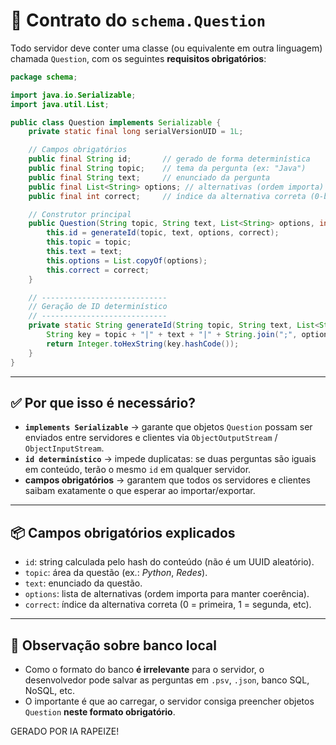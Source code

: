 # 📖 Contrato do `schema.Question`

Todo servidor deve conter uma classe (ou equivalente em outra linguagem) chamada `Question`, com os seguintes **requisitos obrigatórios**:

```java
package schema;

import java.io.Serializable;
import java.util.List;

public class Question implements Serializable {
    private static final long serialVersionUID = 1L;

    // Campos obrigatórios
    public final String id;       // gerado de forma determinística
    public final String topic;    // tema da pergunta (ex: "Java")
    public final String text;     // enunciado da pergunta
    public final List<String> options; // alternativas (ordem importa)
    public final int correct;     // índice da alternativa correta (0-based)

    // Construtor principal
    public Question(String topic, String text, List<String> options, int correct) {
        this.id = generateId(topic, text, options, correct);
        this.topic = topic;
        this.text = text;
        this.options = List.copyOf(options);
        this.correct = correct;
    }

    // ----------------------------
    // Geração de ID determinístico
    // ----------------------------
    private static String generateId(String topic, String text, List<String> options, int correct) {
        String key = topic + "|" + text + "|" + String.join(";", options) + "|" + correct;
        return Integer.toHexString(key.hashCode());
    }
}
```

---

## ✅ Por que isso é necessário?

* **`implements Serializable`** → garante que objetos `Question` possam ser enviados entre servidores e clientes via `ObjectOutputStream` / `ObjectInputStream`.
* **`id determinístico`** → impede duplicatas: se duas perguntas são iguais em conteúdo, terão o mesmo `id` em qualquer servidor.
* **campos obrigatórios** → garantem que todos os servidores e clientes saibam exatamente o que esperar ao importar/exportar.

---

## 📦 Campos obrigatórios explicados

* `id`: string calculada pelo hash do conteúdo (não é um UUID aleatório).
* `topic`: área da questão (ex.: *Python*, *Redes*).
* `text`: enunciado da questão.
* `options`: lista de alternativas (ordem importa para manter coerência).
* `correct`: índice da alternativa correta (0 = primeira, 1 = segunda, etc).

---

## 📝 Observação sobre banco local

* Como o formato do banco **é irrelevante** para o servidor, o desenvolvedor pode salvar as perguntas em `.psv`, `.json`, banco SQL, NoSQL, etc.
* O importante é que ao carregar, o servidor consiga preencher objetos `Question` **neste formato obrigatório**.


GERADO POR IA RAPEIZE!